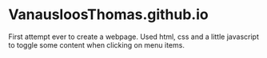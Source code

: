 # VanausloosThomas.github.io

First attempt ever to create a webpage.
Used html, css and a little javascript to toggle some content when clicking on menu items.
